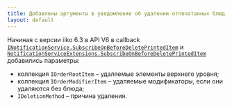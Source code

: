 ```yaml
---
title: Добавлены аргументы в уведомление об удалении отпечатанных блюд 
layout: default
---
```

Начиная с версии iiko 6.3 в API V6 в callback [`INotificationService.SubscribeOnBeforeDeletePrintedItem`](http://iiko.github.io/front.api.sdk/v6/html/M_Resto_Front_Api_V6_INotificationService_SubscribeOnBeforeDeletePrintedItem.htm) и [`NotificationServiceExtensions.SubscribeOnBeforeDeletePrintedItem`](http://iiko.github.io/front.api.sdk/v6/html/M_Resto_Front_Api_V6_Extensions_NotificationServiceExtensions_SubscribeOnBeforeDeletePrintedItem.htm)
добавились параметры: 

- коллекция `IOrderRootItem` – удаляемые элементы верхнего уровня;
- коллекция `IOrderModifierItem` – удаляемые модификаторы, если они удаляются без блюда;
- `IDeletionMethod` – причина удаления.
